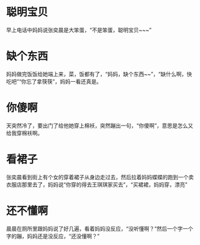 # 聪明宝贝

早上电话中妈妈说张奕晨是大笨蛋，“不是笨蛋，聪明宝贝~~~”

# 缺个东西

妈妈做完饭饭给她端上来，菜，饭都有了，“妈妈，缺个东西~~”，“缺什么啊，快吃吧”“你忘了拿筷筷”，妈妈一看还真是。

# 你傻啊

天突然冷了，要出门了给他她穿上棉袄，突然蹦出一句，“你傻啊”，意思是怎么又给我穿棉袄啊。

# 看裙子

张奕晨看到街上有个女的穿着裙子从身边走过去，然后拉着妈妈蝶蝶的跑到一个卖衣服店那里去了，妈妈说“你穿的得去王琪琪家买去”，“买裙裙，妈妈穿，漂亮”

# 还不懂啊

晨晨在厕所里跟妈妈说了好几遍，看着妈妈没反应，“没听懂啊？”然后一个字一个字的蹦，妈妈还是没反应，“还没懂啊？”
